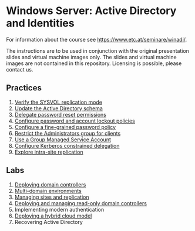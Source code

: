 # Windows Server: Active Directory and Identities

For information about the course see <https://www.etc.at/seminare/winadi/>.

The instructions are to be used in conjunction with the original presentation slides and virtual machine images only. The slides and virtual machine images are not contained in this repository. Licensing is possible, please contact us.

## Practices

1. [Verify the SYSVOL replication mode](Practices/Verify-the-sysvol-replication-mode.md)
1. [Update the Active Directory schema](Practices/Update-the-active-directory-schema.md)
1. [Delegate password reset permissions](Practices/Delegate-password-reset-permissions.md)
1. [Configure password and account lockout policies](Practices/Configure-password-and-account-lockout-policies.md)
1. [Configure a fine-grained password policy](Practices/Configure-a-fine-grained-password-policy.md)
1. [Restrict the Administrators group for clients](Practices/Restrict-the-Administrators-group-for-clients.md)
1. [Use a Group Managed Service Account](Practices/Use-a-group-managed-service-account.md)
1. [Configure Kerberos constrained delegation](Practices/Configure-Kerberos-contrained-delegation.md)
1. [Explore intra-site replication](Practices/Explore-intra-site-replication.md)

## Labs

1. [Deploying domain controllers](Labs/Deploying-domain-controllers.md)
1. [Multi-domain environments](Labs/Multi-domain-environments.md)
1. [Managing sites and replication](Labs/Managing-sites-and-replication.md)
1. [Deploying and managing read-only domain controllers](Labs/Deploying-and-managing-read-only-domain-controllers.md)
1. Implementing modern authentication
1. [Deploying a hybrid cloud model](Labs/Deploying-a-hybrid-cloud-model.md)
1. Recovering Active Directory

